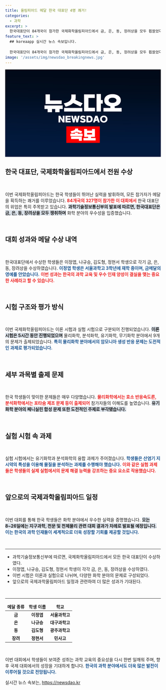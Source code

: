 ```yaml
---
title: 올림피아드 메달 한국 대표단 4명 쾌거!
categories:
  - 과학
excerpt: >
  한국대표단이 84개국이 참가한 국제화학올림피아드에서 금, 은, 동, 장려상을 모두 휩쓸었다! 화학 분야의顶尖 인재들이 전 세계에서 주목받는 순간을 놓치지 마세요!
feature_text: >
  ## koreaapp 실시간 뉴스 속보입니다.

  한국대표단이 84개국이 참가한 국제화학올림피아드에서 금, 은, 동, 장려상을 모두 휩쓸었다! 화학 분야의顶尖 인재들이 전 세계에서 주목받는 순간을 놓치지 마세요!
image: '/assets/img/newsdao_breakingnews.jpg'
---
```


<p><img src="/assets/img/newsdao_breakingnews.jpg" alt="koreaapp 속보" /></p>

<h2 data-ke-size="size26">한국 대표단, 국제화학올림피아드에서 전원 수상</h2>

<p data-ke-size="size16">&nbsp;</p>

<p>이번 국제화학올림피아드는 한국 학생들이 뛰어난 실력을 발휘하여, 모든 참가자가 메달을 획득하는 쾌거를 이루었습니다. <b><span style="color: #ee2323;">84개국의 327명이 참가한 이 대회에서</span></b> 한국 대표단의 위업은 특히 주목받고 있습니다. <b><span style="background-color: #21538527;">과학기술정보통신부의 발표에 따르면, 한국대표단은 금, 은, 동, 장려상을 모두 쟁취하며</span></b> 화학 분야의 우수성을 입증했습니다.</p>

<p data-ke-size="size16">&nbsp;</p>

<h2 data-ke-size="size26">대회 성과와 메달 수상 내역</h2>

<p data-ke-size="size16">&nbsp;</p>

<p>한국대표단에서 수상한 학생들은 이정엽, 나규승, 김도형, 정현서 학생으로 각기 금, 은, 동, 장려상을 수상하였습니다. <b><span style="color: #1a5490;">이정엽 학생은 서울과학고 3학년에 재학 중이며, 금메달의 영예를 안았습니다.</span></b> <b><span style="color: #ee2323;">이번 성과는 한국의 과학 교육 및 우수 인재 양성이 결실을 맺는 중요한 사례라고 할 수 있습니다.</span></b></p>

<p data-ke-size="size16">&nbsp;</p>

<h2 data-ke-size="size26">시험 구조와 평가 방식</h2>

<p data-ke-size="size16">&nbsp;</p>

<p>이번 국제화학올림피아드는 이론 시험과 실험 시험으로 구분되어 진행되었습니다. <b><span style="background-color: #21538527;">이론 시험은 5시간 동안 진행되었으며</span></b> 물리화학, 분석화학, 유기화학, 무기화학 분야에서 9개의 문제가 출제되었습니다. <b><span style="color: #1a5490;">특히 물리화학 분야에서의 암모니아 생성 반응 문제는 도전적인 과제로 평가되었습니다.</span></b></p>

<p data-ke-size="size16">&nbsp;</p>

<h2 data-ke-size="size26">세부 과목별 출제 문제</h2>

<p data-ke-size="size16">&nbsp;</p>

<p>한국 학생들이 맞이한 문제들은 매우 다양했습니다. <b><span style="color: #ee2323;">물리화학에서는 효소 반응속도론, 분석화학에서는 포타슘 제조 문제 등이 출제되어</span></b> 참가자들의 이해도를 높였습니다. <b><span style="background-color: #21538527;">유기화학 분야의 페니실린 합성 문제 또한 도전적인 주제로 부각됐습니다.</span></b></p>

<p data-ke-size="size16">&nbsp;</p>

<h2 data-ke-size="size26">실험 시험 속 과제</h2>

<p data-ke-size="size16">&nbsp;</p>

<p>실험 시험에서는 유기화학과 분석화학의 융합 과제가 주어졌습니다. <b><span style="color: #1a5490;">학생들은 산염기 지시약의 특성을 이용해 물질을 분석하는 과제를 수행해야 했습니다.</span></b> <b><span style="color: #ee2323;">이와 같은 실험 과제들은 학생들의 실제 실험에서의 문제 해결 능력을 강조하는 중요 요소로 작용했습니다.</span></b></p>

<p data-ke-size="size16">&nbsp;</p>

<h2 data-ke-size="size26">앞으로의 국제과학올림피아드 일정</h2>

<p data-ke-size="size16">&nbsp;</p>

<p>이번 대회를 통해 한국 학생들은 화학 분야에서 우수한 실력을 증명했습니다. <b><span style="background-color: #21538527;">오는 8~26일에는 지구과학, 천문 및 천체물리 관련 대회 결과가 차례로 발표될 예정입니다.</span></b> <b><span style="color: #1a5490;">이는 한국의 과학 인재들이 세계적으로 더욱 성장할 기회를 제공할 것입니다.</span></b></p>

<p data-ke-size="size16">&nbsp;</p>

<hr>

<ul>
  <li>과학기술정보통신부에 따르면, 국제화학올림피아드에서 모든 한국 대표단이 수상하였다.</li>
  <li>이정엽, 나규승, 김도형, 정현서 학생이 각각 금, 은, 동, 장려상을 수상하였다.</li>
  <li>이번 시험은 이론과 실험으로 나뉘며, 다양한 화학 분야의 문제로 구성되었다.</li>
  <li>앞으로의 국제과학올림피아드 일정과 관련하여 더 많은 성과가 기대된다.</li>
</ul>

<p data-ke-size="size16">&nbsp;</p>

<hr>

<table>
  <thead>
    <tr>
      <td style="text-align: center; height: 17px;"><b>메달 종류</b></td>
      <td style="text-align: center; height: 17px;"><b>학생 이름</b></td>
      <td style="text-align: center; height: 17px;"><b>학교</b></td>
    </tr>
  </thead>
  <tbody>
    <tr>
      <td style="text-align: center; height: 17px;"><b>금</b></td>
      <td style="text-align: center; height: 17px;"><b>이정엽</b></td>
      <td style="text-align: center; height: 17px;"><b>서울과학고</b></td>
    </tr>
    <tr>
      <td style="text-align: center; height: 17px;"><b>은</b></td>
      <td style="text-align: center; height: 17px;"><b>나규승</b></td>
      <td style="text-align: center; height: 17px;"><b>대구과학고</b></td>
    </tr>
    <tr>
      <td style="text-align: center; height: 17px;"><b>동</b></td>
      <td style="text-align: center; height: 17px;"><b>김도형</b></td>
      <td style="text-align: center; height: 17px;"><b>광주과학고</b></td>
    </tr>
    <tr>
      <td style="text-align: center; height: 17px;"><b>장려</b></td>
      <td style="text-align: center; height: 17px;"><b>정현서</b></td>
      <td style="text-align: center; height: 17px;"><b>민사고</b></td>
    </tr>
  </tbody>
</table>

<p data-ke-size="size16">&nbsp;</p>

<p>이번 대회에서 학생들이 보여준 성취는 과학 교육의 중요성을 다시 한번 일깨워 주며, 향후 국제 대회에서의 성장을 기대하게 합니다. <b><span style="color: #1a5490;">한국의 과학 분야에서도 더욱 많은 발전이 이루어질 것으로 전망됩니다.</span></b></p>
실시간 뉴스 속보는, <a href="https://newsdao.kr" rel="dofollow">https://newsdao.kr</a>


